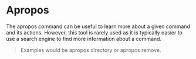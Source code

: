 # Apropos

The apropos command can be useful to learn more about a given command and its actions.
However, this tool is rarely used as it is typically easier to use a search engine to find
more information about a command.

> Examples would be apropos directory or apropos remove.
